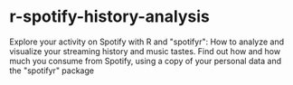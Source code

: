 # r-spotify-history-analysis
Explore your activity on Spotify with R and "spotifyr": How to analyze and visualize your streaming history and music tastes. Find out how and how much you consume from Spotify, using a copy of your personal data and the "spotifyr" package

